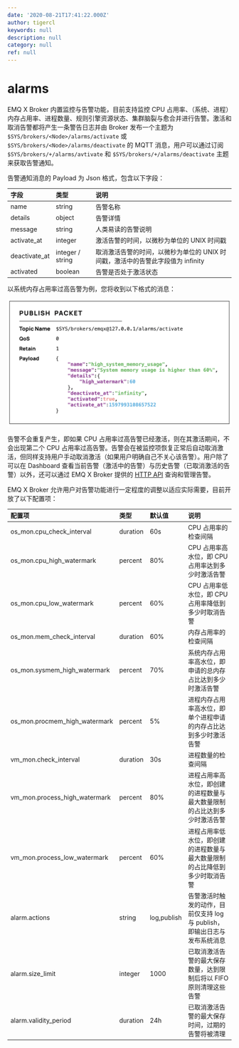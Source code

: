 ```yaml
---
date: '2020-08-21T17:41:22.000Z'
author: tigercl
keywords: null
description: null
category: null
ref: null
---
```


# alarms

EMQ X Broker 内置监控与告警功能，目前支持监控 CPU 占用率、（系统、进程）内存占用率、进程数量、规则引擎资源状态、集群脑裂与愈合并进行告警。激活和取消告警都将产生一条警告日志并由 Broker 发布一个主题为 `$SYS/brokers/<Node>/alarms/activate` 或 `$SYS/brokers/<Node>/alarms/deactivate` 的 MQTT 消息，用户可以通过订阅 `$SYS/brokers/+/alarms/avtivate` 和 `$SYS/brokers/+/alarms/deactivate` 主题来获取告警通知。

告警通知消息的 Payload 为 Json 格式，包含以下字段：

| 字段 | 类型 | 说明 |
| :--- | :--- | :--- |
| name | string | 告警名称 |
| details | object | 告警详情 |
| message | string | 人类易读的告警说明 |
| activate\_at | integer | 激活告警的时间，以微秒为单位的 UNIX 时间戳 |
| deactivate\_at | integer / string | 取消激活告警的时间，以微秒为单位的 UNIX 时间戳，激活中的告警此字段值为 infinity |
| activated | boolean | 告警是否处于激活状态 |

以系统内存占用率过高告警为例，您将收到以下格式的消息：

![alarms\_avtivate\_msg](../.gitbook/assets/alarms_avtivate_msg%20%281%29.png)

告警不会重复产生，即如果 CPU 占用率过高告警已经激活，则在其激活期间，不会出现第二个 CPU 占用率过高告警。告警会在被监控项恢复正常后自动取消激活，但同样支持用户手动取消激活（如果用户明确自己不关心该告警）。用户除了可以在 Dashboard 查看当前告警（激活中的告警）与历史告警（已取消激活的告警）以外，还可以通过 EMQ X Broker 提供的 [HTTP API](http-api.md#endpoint-alarms) 查询和管理告警。

EMQ X Broker 允许用户对告警功能进行一定程度的调整以适应实际需要，目前开放了以下配置项：

| 配置项 | 类型 | 默认值 | 说明 |
| :--- | :--- | :--- | :--- |
| os\_mon.cpu\_check\_interval | duration | 60s | CPU 占用率的检查间隔 |
| os\_mon.cpu\_high\_watermark | percent | 80% | CPU 占用率高水位，即 CPU 占用率达到多少时激活告警 |
| os\_mon.cpu\_low\_watermark | percent | 60% | CPU 占用率低水位，即 CPU 占用率降低到多少时取消告警 |
| os\_mon.mem\_check\_interval | duration | 60% | 内存占用率的检查间隔 |
| os\_mon.sysmem\_high\_watermark | percent | 70% | 系统内存占用率高水位，即申请的总内存占比达到多少时激活告警 |
| os\_mon.procmem\_high\_watermark | percent | 5% | 进程内存占用率高水位，即单个进程申请的内存占比达到多少时激活告警 |
| vm\_mon.check\_interval | duration | 30s | 进程数量的检查间隔 |
| vm\_mon.process\_high\_watermark | percent | 80% | 进程占用率高水位，即创建的进程数量与最大数量限制的占比达到多少时激活告警 |
| vm\_mon.process\_low\_watermark | percent | 60% | 进程占用率低水位，即创建的进程数量与最大数量限制的占比降低到多少时取消告警 |
| alarm.actions | string | log,publish | 告警激活时触发的动作，目前仅支持 log 与 publish，即输出日志与发布系统消息 |
| alarm.size\_limit | integer | 1000 | 已取消激活告警的最大保存数量，达到限制后将以 FIFO 原则清理这些告警 |
| alarm.validity\_period | duration | 24h | 已取消激活告警的最大保存时间，过期的告警将被清理 |

